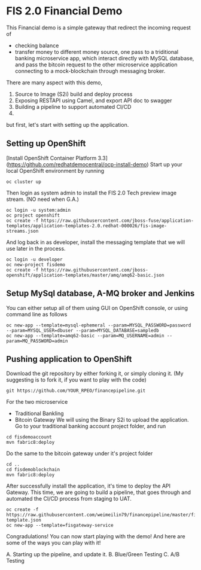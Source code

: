 # FIS 2.0 Financial Demo

This Financial demo is a simple gateway that redirect the incoming request of 
 - checking balance
 - transfer money 
to different money source, one pass to a triditional banking microservice app, which interact directly with MySQL database, and pass the bitcoin request to the other microservice application connecting to a mock-blockchain through messaging broker. 

There are many aspect with this demo, 
1. Source to Image (S2i) build and deploy process
2. Exposing RESTAPI using Camel, and export API doc to swagger
3. Building a pipeline to support automated CI/CD
4. 

but first, let's start with setting up the application. 

## Setting up OpenShift 
[Install OpenShift Container Platform 3.3] (https://github.com/redhatdemocentral/ocp-install-demo) 
Start up your local OpenShift environment by running 
	
```
oc cluster up
```

Then login as system admin to install the FIS 2.0 Tech preview image stream. (NO need when G.A.)
	
```
oc login -u system:admin
oc project openshift
oc create -f https://raw.githubusercontent.com/jboss-fuse/application-templates/application-templates-2.0.redhat-000026/fis-image-streams.json
```

And log back in as developer, install the messaging template that we will use later in the process. 

	
```
oc login -u developer
oc new-project fisdemo
oc create -f https://raw.githubusercontent.com/jboss-openshift/application-templates/master/amq/amq62-basic.json
```

## Setup MySql database, A-MQ broker and Jenkins 

You can either setup all of them using GUI on OpenShift console, or using command line as follows

	
```
oc new-app --template=mysql-ephemeral --param=MYSQL_PASSWORD=password --param=MYSQL_USER=dbuser --param=MYSQL_DATABASE=sampledb
oc new-app --template=amq62-basic --param=MQ_USERNAME=admin --param=MQ_PASSWORD=admin
```
## Pushing application to OpenShift 
Download the git repository by either forking it, or simply cloning it. 
(My suggesting is to fork it, if you want to play with the code)
	
```
git https://github.com/YOUR_RPEO/financepipeline.git
```
For the two microservice 
 - Traditional Bankling
 - Bitcoin Gateway
We will using the Binary S2i to upload the application. 
Go to your traditional banking account project folder, and run

	
```
cd fisdemoaccount
mvn fabric8:deploy
```

Do the same to the bitcoin gateway under it's project folder 

	
```
cd ..
cd fisdemoblockchain
mvn fabric8:deploy
```

After successfully install the application, it's time to deploy the API Gateway. This time, we are going to build a pipeline, that goes through and automated the CI/CD process from staging to UAT. 

	
```
oc create -f https://raw.githubusercontent.com/weimeilin79/financepipeline/master/fisdemo-template.json
oc new-app --template=fisgateway-service
```
Congradulations! You can now start playing with the demo! 
And here are some of the ways you can play with it! 

A. Starting up the pipeline, and update it. 
B. Blue/Green Testing 
C. A/B Testing



